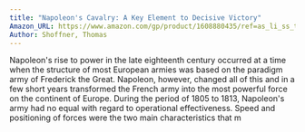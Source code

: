 ```yaml
---
title: "Napoleon's Cavalry: A Key Element to Decisive Victory"
Amazon_URL: https://www.amazon.com/gp/product/1608880435/ref=as_li_ss_tl?ie=UTF8&linkCode=ll1&tag=internetbo00a-20
Author: Shoffner, Thomas
---
```

Napoleon's rise to power in the late eighteenth century occurred at a time when the structure of most European armies was based on the paradigm army of Frederick the Great. Napoleon, however, changed all of this and in a few short years transformed the French army into the most powerful force on the continent of Europe. During the period of 1805 to 1813, Napoleon's army had no equal with regard to operational effectiveness. Speed and positioning of forces were the two main characteristics that m